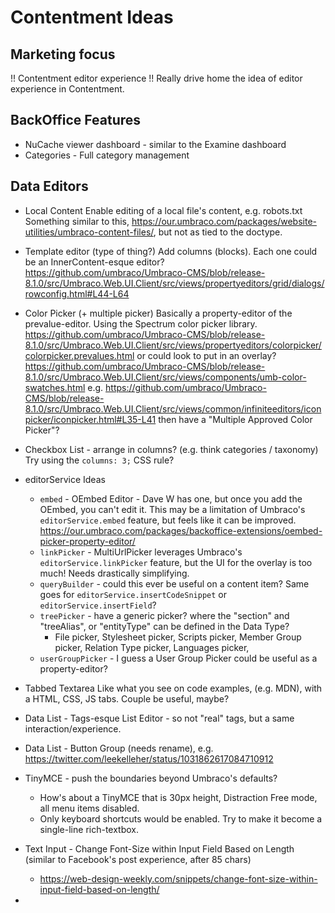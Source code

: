 # Contentment Ideas

## Marketing focus

!! Contentment editor experience
!! Really drive home the idea of editor experience in Contentment.


## BackOffice Features

- NuCache viewer dashboard - similar to the Examine dashboard
- Categories - Full category management


## Data Editors

- Local Content
  Enable editing of a local file's content, e.g. robots.txt
  Something similar to this, https://our.umbraco.com/packages/website-utilities/umbraco-content-files/, but not as tied to the doctype.


- Template editor (type of thing?) Add columns (blocks). Each one could be an InnerContent-esque editor?
  https://github.com/umbraco/Umbraco-CMS/blob/release-8.1.0/src/Umbraco.Web.UI.Client/src/views/propertyeditors/grid/dialogs/rowconfig.html#L44-L64

- Color Picker (+ multiple picker)
  Basically a property-editor of the prevalue-editor. Using the Spectrum color picker library.
  https://github.com/umbraco/Umbraco-CMS/blob/release-8.1.0/src/Umbraco.Web.UI.Client/src/views/propertyeditors/colorpicker/colorpicker.prevalues.html
  or could look to put <umb-color-swatches> in an overlay?
  https://github.com/umbraco/Umbraco-CMS/blob/release-8.1.0/src/Umbraco.Web.UI.Client/src/views/components/umb-color-swatches.html
  e.g. https://github.com/umbraco/Umbraco-CMS/blob/release-8.1.0/src/Umbraco.Web.UI.Client/src/views/common/infiniteeditors/iconpicker/iconpicker.html#L35-L41
  then have a "Multiple Approved Color Picker"?

- Checkbox List - arrange in columns? (e.g. think categories / taxonomy) Try using the `columns: 3;` CSS rule?

- editorService Ideas
  - `embed` - OEmbed Editor - Dave W has one, but once you add the OEmbed, you can't edit it. This may be a limitation of Umbraco's `editorService.embed` feature, but feels like it can be improved.
    https://our.umbraco.com/packages/backoffice-extensions/oembed-picker-property-editor/
  - `linkPicker` - MultiUrlPicker leverages Umbraco's `editorService.linkPicker` feature, but the UI for the overlay is too much! Needs drastically simplifying.
  - `queryBuilder` - could this ever be useful on a content item? Same goes for `editorService.insertCodeSnippet` or `editorService.insertField`?
  - `treePicker` - have a generic picker? where the "section" and "treeAlias", or "entityType" can be defined in the Data Type?
    - File picker, Stylesheet picker, Scripts picker, Member Group picker, Relation Type picker, Languages picker, 
  - `userGroupPicker` - I guess a User Group Picker could be useful as a property-editor?

- Tabbed Textarea
  Like what you see on code examples, (e.g. MDN), with a HTML, CSS, JS tabs. Couple be useful, maybe?

- Data List - Tags-esque List Editor - so not "real" tags, but a same interaction/experience.
- Data List - Button Group (needs rename), e.g. https://twitter.com/leekelleher/status/1031862617084710912

- TinyMCE - push the boundaries beyond Umbraco's defaults?
  - How's about a TinyMCE that is 30px height, Distraction Free mode, all menu items disabled.
  - Only keyboard shortcuts would be enabled. Try to make it become a single-line rich-textbox.

- Text Input - Change Font-Size within Input Field Based on Length (similar to Facebook's post experience, after 85 chars)
  - https://web-design-weekly.com/snippets/change-font-size-within-input-field-based-on-length/

- 

